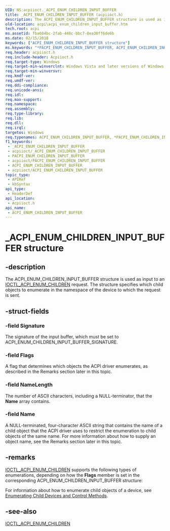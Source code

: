 ```yaml
---
UID: NS:acpiioct._ACPI_ENUM_CHILDREN_INPUT_BUFFER
title: _ACPI_ENUM_CHILDREN_INPUT_BUFFER (acpiioct.h)
description: The ACPI_ENUM_CHILDREN_INPUT_BUFFER structure is used as input to an IOCTL_ACPI_ENUM_CHILDREN request. The structure specifies which child objects to enumerate in the namespace of the device to which the request is sent.
old-location: acpi\acpi_enum_children_input_buffer.htm
tech.root: acpi
ms.assetid: fba604bc-2fab-448c-bbc7-8ea30ff6de6b
ms.date: 02/15/2018
keywords: ["ACPI_ENUM_CHILDREN_INPUT_BUFFER structure"]
ms.keywords: "*PACPI_ENUM_CHILDREN_INPUT_BUFFER, ACPI_ENUM_CHILDREN_INPUT_BUFFER, ACPI_ENUM_CHILDREN_INPUT_BUFFER structure [ACPI Devices], PACPI_ENUM_CHILDREN_INPUT_BUFFER, PACPI_ENUM_CHILDREN_INPUT_BUFFER structure pointer [ACPI Devices], _ACPI_ENUM_CHILDREN_INPUT_BUFFER, acpi-meth-eval-ref_3d8ce8a3-94f9-4ea0-9a16-f76c08928fc4.xml, acpi.acpi_enum_children_input_buffer, acpiioct/ACPI_ENUM_CHILDREN_INPUT_BUFFER, acpiioct/PACPI_ENUM_CHILDREN_INPUT_BUFFER"
req.header: acpiioct.h
req.include-header: Acpiioct.h
req.target-type: Windows
req.target-min-winverclnt: Windows Vista and later versions of Windows.
req.target-min-winversvr: 
req.kmdf-ver: 
req.umdf-ver: 
req.ddi-compliance: 
req.unicode-ansi: 
req.idl: 
req.max-support: 
req.namespace: 
req.assembly: 
req.type-library: 
req.lib: 
req.dll: 
req.irql: 
targetos: Windows
req.typenames: ACPI_ENUM_CHILDREN_INPUT_BUFFER, *PACPI_ENUM_CHILDREN_INPUT_BUFFER
f1_keywords:
 - _ACPI_ENUM_CHILDREN_INPUT_BUFFER
 - acpiioct/_ACPI_ENUM_CHILDREN_INPUT_BUFFER
 - PACPI_ENUM_CHILDREN_INPUT_BUFFER
 - acpiioct/PACPI_ENUM_CHILDREN_INPUT_BUFFER
 - ACPI_ENUM_CHILDREN_INPUT_BUFFER
 - acpiioct/ACPI_ENUM_CHILDREN_INPUT_BUFFER
topic_type:
 - APIRef
 - kbSyntax
api_type:
 - HeaderDef
api_location:
 - Acpiioct.h
api_name:
 - ACPI_ENUM_CHILDREN_INPUT_BUFFER
---
```


# _ACPI_ENUM_CHILDREN_INPUT_BUFFER structure


## -description

The ACPI_ENUM_CHILDREN_INPUT_BUFFER structure is used as input to an <a href="/windows-hardware/drivers/ddi/acpiioct/ni-acpiioct-ioctl_acpi_enum_children">IOCTL_ACPI_ENUM_CHILDREN</a> request. The structure specifies which child objects to enumerate in the namespace of the device to which the request is sent.

## -struct-fields

### -field Signature

The signature of the input buffer, which must be set to ACPI_ENUM_CHILDREN_INPUT_BUFFER_SIGNATURE.

### -field Flags

A flag that determines which objects the ACPI driver enumerates, as described in the Remarks section later in this topic.

### -field NameLength

The number of ASCII characters, including a NULL-terminator, that the <b>Name</b> array contains.

### -field Name

A NULL-terminated, four-character ASCII string that contains the name of a child object that the ACPI driver uses to restrict the enumeration to child objects of the same name. For more information about how to supply an object name, see the Remarks section later in this topic.

## -remarks

<a href="/windows-hardware/drivers/ddi/acpiioct/ni-acpiioct-ioctl_acpi_enum_children">IOCTL_ACPI_ENUM_CHILDREN</a> supports the following types of enumerations, depending on how the <b>Flags</b> member is set in the corresponding ACPI_ENUM_CHILDREN_INPUT_BUFFER structure:



For information about how to enumerate child objects of a device, see <a href="/windows-hardware/drivers/acpi/enumerating-child-devices-and-control-methods">Enumerating Child Devices and Control Methods</a>.

## -see-also

<a href="/windows-hardware/drivers/ddi/acpiioct/ni-acpiioct-ioctl_acpi_enum_children">IOCTL_ACPI_ENUM_CHILDREN</a>